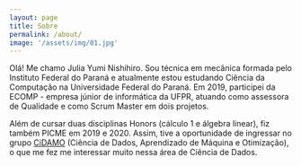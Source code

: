 ```yaml
---
layout: page
title: Sobre
permalink: /about/
image: '/assets/img/01.jpg'
---
```


Olá! Me chamo Julia Yumi Nishihiro. Sou técnica em mecânica formada pelo Instituto Federal do Paraná e atualmente estou estudando Ciência da Computação na Universidade Federal do Paraná. Em 2019, participei da ECOMP - empresa júnior de informática da UFPR, atuando como assessora de Qualidade e como Scrum Master em dois projetos.

Além de cursar duas disciplinas Honors (cálculo 1 e álgebra linear), fiz também PICME em 2019 e 2020. Assim, tive a oportunidade de ingressar no grupo <a href="https://cidamo.com.br/">CiDAMO</a> (Ciência de Dados, Aprendizado de Máquina e Otimização), o que me fez me interessar muito nessa área de Ciência de Dados.


<!-- ***

> Bring to the table win-win survival strategies to ensure proactive domination. At the end of the day, going forward, a new normal that has evolved from generation X is on the runway heading towards a streamlined cloud solution.

***

Proactively envisioned multimedia based expertise and cross-media growth strategies. Seamlessly visualize quality intellectual capital without superior collaboration and idea-sharing. Holistically pontificate installed base portals after maintainable products.

Phosfluorescently engage worldwide methodologies with web-enabled technology. Interactively coordinate proactive e-commerce via process-centric "outside the box" thinking. Completely pursue scalable customer service through sustainable potentialities.
 -->